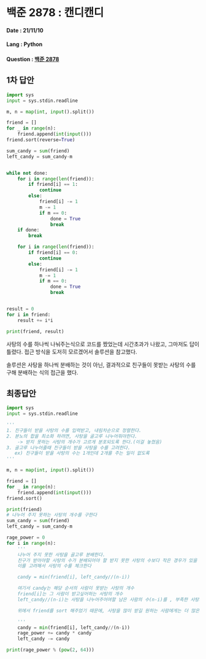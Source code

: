 # 백준 2878 : 캔디캔디

#### Date : 21/11/10

#### Lang : Python

#### Question : [백준 2878](https://www.acmicpc.net/problem/2878)

## 1차 답안

```python
import sys
input = sys.stdin.readline

m, n = map(int, input().split())

friend = []
for _ in range(n):
    friend.append(int(input()))
friend.sort(reverse=True)

sum_candy = sum(friend)
left_candy = sum_candy-m


while not done:
    for i in range(len(friend)):
        if friend[i] == 1:
            continue
        else:
            friend[i] -= 1
            m -= 1
            if m == 0:
                done = True
                break
    if done:
        break

    for i in range(len(friend)):
        if friend[i] == 0:
            continue
        else:
            friend[i] -= 1
            m -= 1
            if m == 0:
                done = True
                break


result = 0
for i in friend:
    result += i*i

print(friend, result)

```

사탕의 수를 하나씩 나눠주는식으로 코드를 짰었는데 시간초과가 나왔고,
그마저도 답이 틀렸다. 
접근 방식을 도저히 모르겠어서 솔루션을 참고했다.

솔루션은 사탕을 하나씩 분배하는 것이 아닌, 결과적으로 친구들이 못받는 사탕의 수를 구해 분배하는 식의 접근을 했다.

## 최종답안

```python
import sys
input = sys.stdin.readline

'''
1. 친구들이 받을 사탕의 수를 입력받고, 내림차순으로 정렬한다.
2. 분노의 합을 최소화 하려면, 사탕을 골고루 나누어줘야한다.
    -> 받지 못하는 사탕의 개수가 고르게 분포되도록 한다.(이걸 놓쳤음)
3. 골고루 나누어줄때 친구들이 받을 사탕을 수를 고려한다.
   ex) 친구들이 받을 사탕의 수는 1개인데 2개를 주는 일이 없도록
'''

m, n = map(int, input().split())

friend = []
for _ in range(n):
    friend.append(int(input()))
friend.sort()

print(friend)
# 나누어 주지 못하는 사탕의 개수를 구한다
sum_candy = sum(friend)
left_candy = sum_candy-m

rage_power = 0
for i in range(n):
    '''
    나누어 주지 못한 사탕을 골고루 분배한다.
    친구가 받아야할 사탕의 수가 분배되어야 할 받지 못한 사탕의 수보다 작은 경우가 있을 수 있기 때문에
    이를 고려해서 사탕의 수를 체크한다

    candy = min(friend[i], left_candy//(n-i))

    여기서 candy는 해당 순서의 사람이 못받는 사탕의 개수
    friend[i]는 그 사람이 받고싶어하는 사탕의 개수
    left_candy//(n-i)는 사탕을 나누어주어여할 남은 사람의 수(n-i)를 , 부족한 사탕의 수로 나누어준 값

    위에서 friend를 sort 해주었기 때문에, 사탕을 많이 받길 원하는 사람에게는 더 많은 사탕을 줄 수 있게 된다.

    '''
    candy = min(friend[i], left_candy//(n-i))
    rage_power += candy * candy
    left_candy -= candy

print(rage_power % (pow(2, 64)))

```

